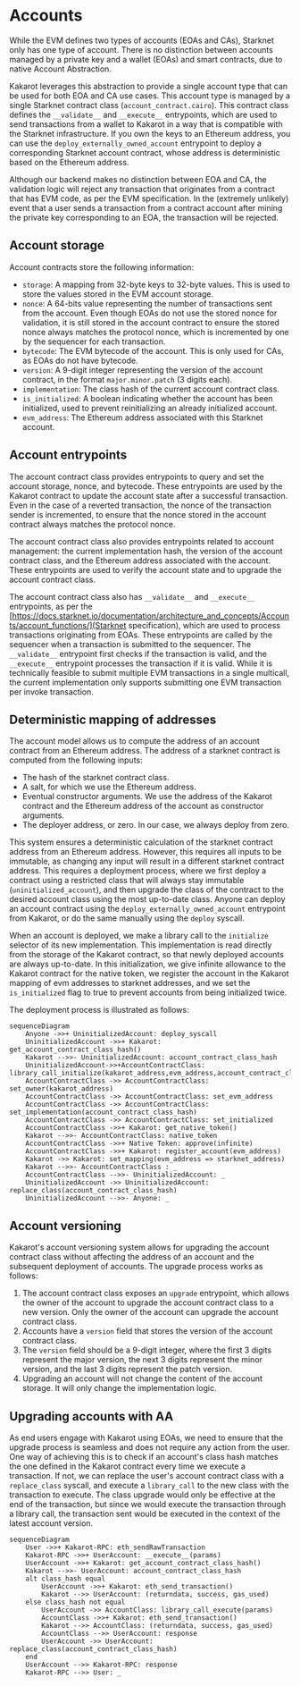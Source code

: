 # Accounts

While the EVM defines two types of accounts (EOAs and CAs), Starknet only has
one type of account. There is no distinction between accounts managed by a
private key and a wallet (EOAs) and smart contracts, due to native Account
Abstraction.

Kakarot leverages this abstraction to provide a single account type that can be
used for both EOA and CA use cases. This account type is managed by a single
Starknet contract class (`account_contract.cairo`). This contract class defines
the `__validate__` and `__execute__` entrypoints, which are used to send
transactions from a wallet to Kakarot in a way that is compatible with the
Starknet infrastructure. If you own the keys to an Ethereum address, you can use
the `deploy_externally_owned_account` entrypoint to deploy a corresponding
Starknet account contract, whose address is deterministic based on the Ethereum
address.

Although our backend makes no distinction between EOA and CA, the validation
logic will reject any transaction that originates from a contract that has EVM
code, as per the EVM specification. In the (extremely unlikely) event that a
user sends a transaction from a contract account after mining the private key
corresponding to an EOA, the transaction will be rejected.

## Account storage

Account contracts store the following information:

- `storage`: A mapping from 32-byte keys to 32-byte values. This is used to
  store the values stored in the EVM account storage.
- `nonce`: A 64-bits value representing the number of transactions sent from the
  account. Even though EOAs do not use the stored nonce for validation, it is
  still stored in the account contract to ensure the stored nonce always matches
  the protocol nonce, which is incremented by one by the sequencer for each
  transaction.
- `bytecode`: The EVM bytecode of the account. This is only used for CAs, as
  EOAs do not have bytecode.
- `version`: A 9-digit integer representing the version of the account contract,
  in the format `major.minor.patch` (3 digits each).
- `implementation`: The class hash of the current account contract class.
- `is_initialized`: A boolean indicating whether the account has been
  initialized, used to prevent reinitializing an already initialized account.
- `evm_address`: The Ethereum address associated with this Starknet account.

## Account entrypoints

The account contract class provides entrypoints to query and set the account
storage, nonce, and bytecode. These entrypoints are used by the Kakarot contract
to update the account state after a successful transaction. Even in the case of
a reverted transaction, the nonce of the transaction sender is incremented, to
ensure that the nonce stored in the account contract always matches the protocol
nonce.

The account contract class also provides entrypoints related to account
management: the current implementation hash, the version of the account contract
class, and the Ethereum address associated with the account. These entrypoints
are used to verify the account state and to upgrade the account contract class.

The account contract class also has `__validate__` and `__execute__`
entrypoints, as per the
[https://docs.starknet.io/documentation/architecture_and_concepts/Accounts/account_functions/](Starknet
specification), which are used to process transactions originating from EOAs.
These entrypoints are called by the sequencer when a transaction is submitted to
the sequencer. The `__validate__` entrypoint first checks if the transaction is
valid, and the `__execute__` entrypoint processes the transaction if it is
valid. While it is technically feasible to submit multiple EVM transactions in a
single multicall, the current implementation only supports submitting one EVM
transaction per invoke transaction.

## Deterministic mapping of addresses

The account model allows us to compute the address of an account contract from
an Ethereum address. The address of a starknet contract is computed from the
following inputs:

- The hash of the starknet contract class.
- A salt, for which we use the Ethereum address.
- Eventual constructor arguments. We use the address of the Kakarot contract and
  the Ethereum address of the account as constructor arguments.
- The deployer address, or zero. In our case, we always deploy from zero.

This system ensures a deterministic calculation of the starknet contract address
from an Ethereum address. However, this requires all inputs to be immutable, as
changing any input will result in a different starknet contract address. This
requires a deployment process, where we first deploy a contract using a
restricted class that will always stay immutable (`uninitialized_account`), and
then upgrade the class of the contract to the desired account class using the
most up-to-date class. Anyone can deploy an account contract using the
`deploy_externally_owned_account` entrypoint from Kakarot, or do the same
manually using the `deploy` syscall.

When an account is deployed, we make a library call to the `initialize` selector
of its new implementation. This implementation is read directly from the storage
of the Kakarot contract, so that newly deployed accounts are always up-to-date.
In this initialization, we give infinite allowance to the Kakarot contract for
the native token, we register the account in the Kakarot mapping of evm
addresses to starknet addresses, and we set the `is_initialized` flag to true to
prevent accounts from being initialized twice.

The deployment process is illustrated as follows:

```mermaid
sequenceDiagram
    Anyone ->>+ UninitializedAccount: deploy_syscall
    UninitializedAccount ->>+ Kakarot: get_account_contract_class_hash()
    Kakarot -->>- UninitializedAccount: account_contract_class_hash
    UninitializedAccount->>+AccountContractClass: library_call_initialize(kakarot_address,evm_address,account_contract_class_hash)
    AccountContractClass ->> AccountContractClass: set_owner(kakarot_address)
    AccountContractClass ->> AccountContractClass: set_evm_address
    AccountContractClass ->> AccountContractClass: set_implementation(account_contract_class_hash)
    AccountContractClass ->> AccountContractClass: set_initialized
    AccountContractClass ->>+ Kakarot: get_native_token()
    Kakarot -->>- AccountContractClass: native_token
    AccountContractClass ->>+ Native Token: approve(infinite)
    AccountContractClass ->>+ Kakarot: register_account(evm_address)
    Kakarot ->> Kakarot: set_mapping(evm_address => starknet_address)
    Kakarot -->>- AccountContractClass : _
    AccountContractClass -->>- UninitializedAccount: _
    UninitializedAccount ->> UninitializedAccount: replace_class(account_contract_class_hash)
    UninitializedAccount -->>- Anyone: _
```

## Account versioning

Kakarot's account versioning system allows for upgrading the account contract
class without affecting the address of an account and the subsequent deployment
of accounts. The upgrade process works as follows:

1. The account contract class exposes an `upgrade` entrypoint, which allows the
   owner of the account to upgrade the account contract class to a new version.
   Only the owner of the account can upgrade the account contract class.
2. Accounts have a `version` field that stores the version of the account
   contract class.
3. The `version` field should be a 9-digit integer, where the first 3 digits
   represent the major version, the next 3 digits represent the minor version,
   and the last 3 digits represent the patch version.
4. Upgrading an account will not change the content of the account storage. It
   will only change the implementation logic.

## Upgrading accounts with AA

As end users engage with Kakarot using EOAs, we need to ensure that the upgrade
process is seamless and does not require any action from the user. One way of
achieving this is to check if an account's class hash matches the one defined in
the Kakarot contract every time we execute a transaction. If not, we can replace
the user's account contract class with a `replace_class` syscall, and execute a
`library_call` to the new class with the transaction to execute. The class
upgrade would only be effective at the end of the transaction, but since we
would execute the transaction through a library call, the transaction sent would
be executed in the context of the latest account version.

```mermaid
sequenceDiagram
    User ->>+ Kakarot-RPC: eth_sendRawTransaction
    Kakarot-RPC ->>+ UserAccount: __execute__(params)
    UserAccount ->>+ Kakarot: get_account_contract_class_hash()
    Kakarot -->>- UserAccount: account_contract_class_hash
    alt class_hash equal
        UserAccount ->>+ Kakarot: eth_send_transaction()
        Kakarot -->> UserAccount: (returndata, success, gas_used)
    else class_hash not equal
        UserAccount ->> AccountClass: library_call_execute(params)
        AccountClass ->>+ Kakarot: eth_send_transaction()
        Kakarot -->> AccountClass: (returndata, success, gas_used)
        AccountClass -->> UserAccount: response
        UserAccount ->> UserAccount: replace_class(account_contract_class_hash)
    end
    UserAccount -->> Kakarot-RPC: response
    Kakarot-RPC -->> User: _
```
